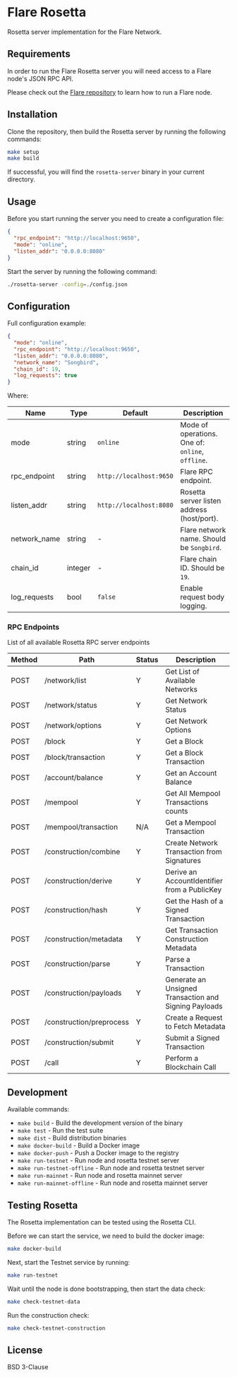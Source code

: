 # Flare Rosetta

Rosetta server implementation for the Flare Network.

## Requirements

In order to run the Flare Rosetta server you will need access to a Flare node's JSON RPC API.

Please check out the [Flare repository](https://github.com/flare-foundation/flare) to learn how to run a Flare node.

## Installation

Clone the repository, then build the Rosetta server by running the following commands:

```bash
make setup
make build
```

If successful, you will find the `rosetta-server` binary in your current directory.

## Usage

Before you start running the server you need to create a configuration file:

```json
{
  "rpc_endpoint": "http://localhost:9650",
  "mode": "online",
  "listen_addr": "0.0.0.0:8080"
}
```

Start the server by running the following command:

```bash
./rosetta-server -config=./config.json
```

## Configuration

Full configuration example:

```json
{
  "mode": "online",
  "rpc_endpoint": "http://localhost:9650",
  "listen_addr": "0.0.0.0:8080",
  "network_name": "Songbird",
  "chain_id": 19,
  "log_requests": true
}
```

Where:

| Name          | Type    | Default | Description
|---------------|---------|---------|-------------------------------------------
| mode          | string  | `online` | Mode of operations. One of: `online`, `offline`.
| rpc_endpoint  | string  | `http://localhost:9650` | Flare RPC endpoint.
| listen_addr   | string  | `http://localhost:8080` | Rosetta server listen address (host/port).
| network_name  | string  | - | Flare network name. Should be `Songbird`.
| chain_id      | integer | - | Flare chain ID. Should be `19`.
| log_requests  | bool    | `false` | Enable request body logging.

### RPC Endpoints

List of all available Rosetta RPC server endpoints

| Method | Path                     | Status | Description
|--------|--------------------------|--------|----------------------------------
| POST   | /network/list            | Y      | Get List of Available Networks
| POST   | /network/status          | Y      | Get Network Status
| POST   | /network/options         | Y      | Get Network Options
| POST   | /block                   | Y      | Get a Block
| POST   | /block/transaction       | Y      | Get a Block Transaction
| POST   | /account/balance         | Y      | Get an Account Balance
| POST   | /mempool                 | Y      | Get All Mempool Transactions counts
| POST   | /mempool/transaction     | N/A    | Get a Mempool Transaction
| POST   | /construction/combine    | Y      | Create Network Transaction from Signatures
| POST   | /construction/derive     | Y      | Derive an AccountIdentifier from a PublicKey
| POST   | /construction/hash       | Y      | Get the Hash of a Signed Transaction
| POST   | /construction/metadata   | Y      | Get Transaction Construction Metadata
| POST   | /construction/parse      | Y      | Parse a Transaction
| POST   | /construction/payloads   | Y      | Generate an Unsigned Transaction and Signing Payloads
| POST   | /construction/preprocess | Y      | Create a Request to Fetch Metadata
| POST   | /construction/submit     | Y      | Submit a Signed Transaction
| POST   | /call                    | Y      | Perform a Blockchain Call

## Development

Available commands:

- `make build`               - Build the development version of the binary
- `make test`                - Run the test suite
- `make dist`                - Build distribution binaries
- `make docker-build`        - Build a Docker image
- `make docker-push`         - Push a Docker image to the registry
- `make run-testnet`         - Run node and rosetta testnet server
- `make run-testnet-offline` - Run node and rosetta testnet server
- `make run-mainnet`         - Run node and rosetta mainnet server
- `make run-mainnet-offline` - Run node and rosetta mainnet server

## Testing Rosetta

The Rosetta implementation can be tested using the Rosetta CLI.

Before we can start the service, we need to build the docker image:

```bash
make docker-build
```

Next, start the Testnet service by running:

```bash
make run-testnet
```

Wait until the node is done bootstrapping, then start the data check:

```bash
make check-testnet-data
```

Run the construction check:

```bash
make check-testnet-construction
```

## License

BSD 3-Clause
